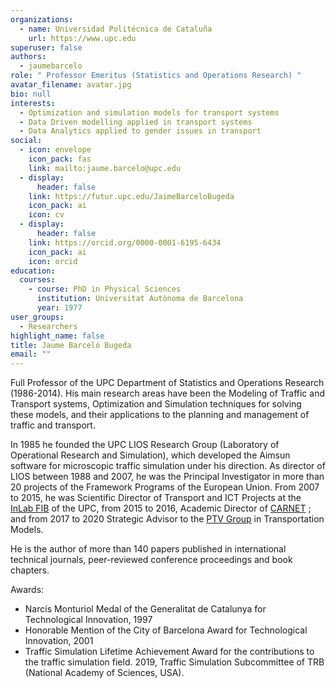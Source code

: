 ```yaml
---
organizations:
  - name: Universidad Politécnica de Cataluña
    url: https://www.upc.edu
superuser: false
authors:
  - jaumebarcelo
role: " Professor Emeritus (Statistics and Operations Research) "
avatar_filename: avatar.jpg
bio: null
interests:
  - Optimization and simulation models for transport systems
  - Data Driven modelling applied in transport systems
  - Data Analytics applied to gender issues in transport
social:
  - icon: envelope
    icon_pack: fas
    link: mailto:jaume.barcelo@upc.edu
  - display:
      header: false
    link: https://futur.upc.edu/JaimeBarceloBugeda
    icon_pack: ai
    icon: cv
  - display:
      header: false
    link: https://orcid.org/0000-0001-6195-6434
    icon_pack: ai
    icon: orcid
education:
  courses:
    - course: PhD in Physical Sciences
      institution: Universitat Autònoma de Barcelona
      year: 1977
user_groups:
  - Researchers
highlight_name: false
title: Jaume Barceló Bugeda
email: ""
---
```

Full Professor of the UPC Department of Statistics and Operations Research (1986-2014). His main research areas have been the Modeling of Traffic and Transport systems, Optimization and Simulation techniques for solving these models, and their applications to the planning and management of traffic and transport. 

In 1985 he founded the UPC LIOS Research Group (Laboratory of Operational Research and Simulation), which developed the Aimsun software for microscopic traffic simulation under his direction. As director of LIOS between 1988 and 2007, he was the Principal Investigator in more than 20 projects of the Framework Programs of the European Union. From 2007 to 2015, he was Scientific Director of Transport and ICT Projects at the [InLab FIB](https://inlab.fib.upc.edu) of the UPC, from 2015 to 2016, Academic Director of [CARNET](www.carnet.barcelona) ; and from 2017 to 2020 Strategic Advisor to the [PTV Group](www.ptvgroup.com) in Transportation Models. 

He is the author of more than 140 papers published in international technical journals, peer-reviewed conference proceedings and book chapters.

Awards:

* Narcís Monturiol Medal of the Generalitat de Catalunya for Technological Innovation, 1997 
* Honorable Mention of the City of Barcelona Award for Technological Innovation, 2001
* Traffic Simulation Lifetime Achievement Award for the contributions to the traffic simulation field. 2019, Traffic Simulation Subcommittee of TRB (National Academy of Sciences, USA).